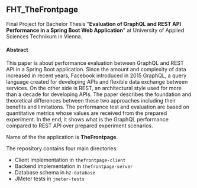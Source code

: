 ## FHT_TheFrontpage

Final Project for Bachelor Thesis "**Evaluation of GraphQL and REST API Performance in a Spring Boot Web Application**" at University of Applied Sciences Technikum in Vienna.

#### Abstract
This paper is about performance evaluation between GraphQL and REST API in a Spring Boot application. Since the amount and complexity of data increased in recent years, Facebook introduced in 2015 GraphQL, a query language created for developing APIs and flexible data exchange between services. On the other side is REST, an architectural style used for more than a decade for developing APIs. The paper describes the foundation and theoretical differences between these two approaches including their benefits and limitations. The performance test and evaluation are based on quantitative metrics whose values are received from the prepared experiment. In the end, it shows what is the GraphQL performance compared to REST API over prepared experiment scenarios.

Name of the the application is **TheFrontpage**.

The repository contains four main directories:
 - Client implementation in `thefrontpage-client`
 - Backend implementation in `thefrontpage-server`
 - Database schema in `h2-database`
 -  JMeter tests in `jmeter-tests`

